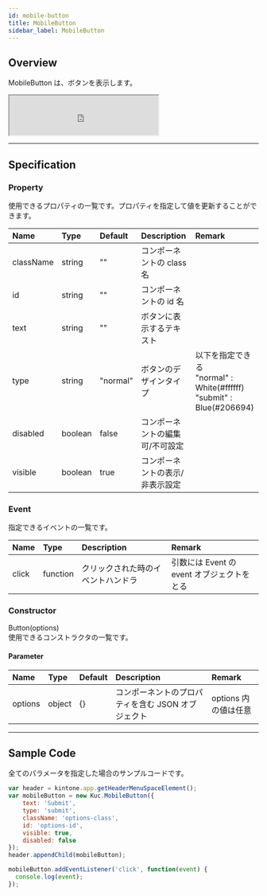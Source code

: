 ```yaml
---
id: mobile-button
title: MobileButton
sidebar_label: MobileButton
---
```


## Overview

MobileButton は、ボタンを表示します。

<iframe src="https://kuc-storybook.netlify.app/iframe.html?id=mobile-button--document" title="mobile button image" width="300px" height="80px"></iframe>

---

## Specification

### Property

使用できるプロパティの一覧です。プロパティを指定して値を更新することができます。

| Name | Type | Default | Description | Remark |
| :--- | :--- | :--- | :--- | :--- |
| className | string | "" | コンポーネントの class 名 |  |
| id | string | "" | コンポーネントの id 名 |  |
| text | string | "" | ボタンに表示するテキスト ||
| type | string | "normal" | ボタンのデザインタイプ | 以下を指定できる<br>"normal" : White(#ffffff)<br>"submit" : Blue(#206694) |
| disabled | boolean | false | コンポーネントの編集可/不可設定 ||
| visible | boolean | true | コンポーネントの表示/非表示設定 ||

### Event

指定できるイベントの一覧です。

| Name | Type | Description | Remark |
| :--- | :--- | :--- | :--- |
| click | function | クリックされた時のイベントハンドラ | 引数には Event の event オブジェクトをとる |

### Constructor

Button(options)  
使用できるコンストラクタの一覧です。

#### Parameter

| Name | Type | Default | Description | Remark |
| :--- | :--- | :--- | :--- | :--- |
| options | object | {} | コンポーネントのプロパティを含む JSON オブジェクト | options 内の値は任意 |

---

## Sample Code

全てのパラメータを指定した場合のサンプルコードです。

```javascript
var header = kintone.app.getHeaderMenuSpaceElement();
var mobileButton = new Kuc.MobileButton({
    text: 'Submit',
    type: 'submit',
    className: 'options-class',
    id: 'options-id',
    visible: true,
    disabled: false
});
header.appendChild(mobileButton);

mobileButton.addEventListener('click', function(event) {
  console.log(event);
});
```
